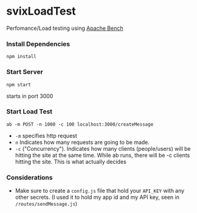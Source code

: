 # svixLoadTest

Perfomance/Load testing using [Apache Bench](http://httpd.apache.org/docs/2.4/programs/ab.html)

### Install Dependencies
`npm install`

### Start Server
`npm start`

starts in port 3000

### Start Load Test
`ab -m POST -n 1000 -c 100 localhost:3000/createMessage`

* `-m` specifies http request
* `n` Indicates how many requests are going to be made.
* `-c` ("Concurrency"). Indicates how many clients (people/users) will be hitting the site at the same time. While ab runs, there will be -c clients hitting the site. This is what actually decides 

### Considerations
* Make sure to create a `config.js` file that hold your `API_KEY` with any other secrets. (I used it to hold my app id and my API key, seen in `/routes/sendMessage.js`)
